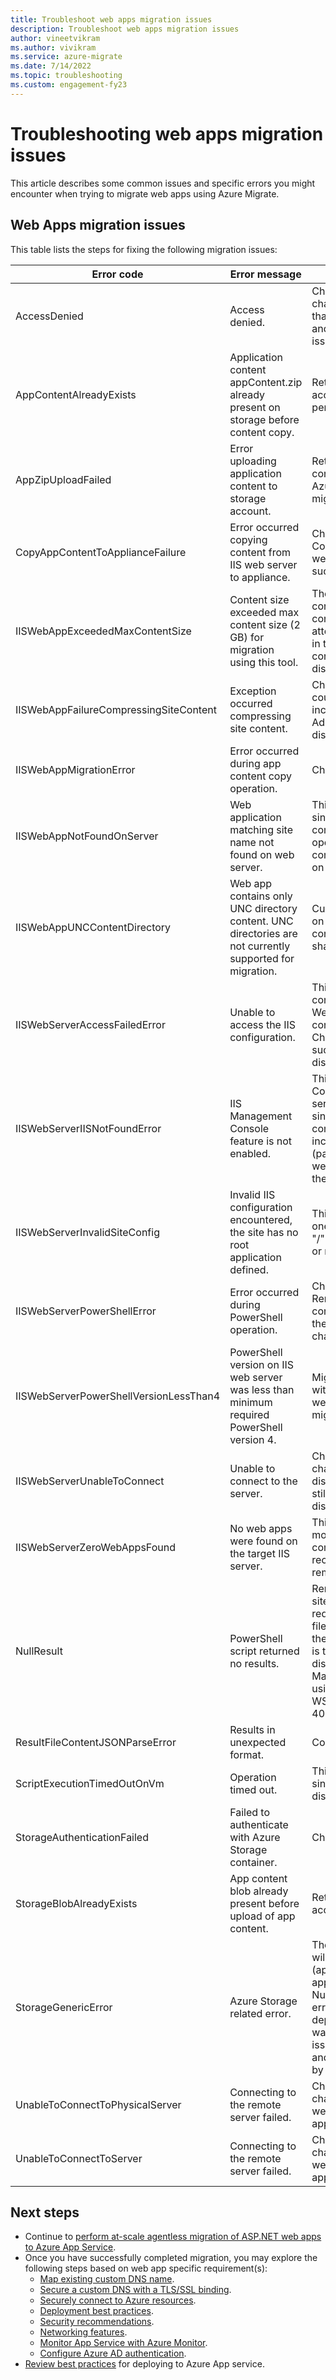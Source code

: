 ```yaml
---
title: Troubleshoot web apps migration issues
description: Troubleshoot web apps migration issues
author: vineetvikram
ms.author: vivikram
ms.service: azure-migrate
ms.date: 7/14/2022
ms.topic: troubleshooting
ms.custom: engagement-fy23
---
```


# Troubleshooting web apps migration issues

This article describes some common issues and specific errors you might encounter when trying to migrate web apps using Azure Migrate.

## Web Apps migration issues

This table lists the steps for fixing the following migration issues: 

**Error code** | **Error message** | **Troubleshooting steps**
----------- | ------------- | -----------
AccessDenied | Access denied. | Check error details. This may be due to a change since last web app discovery. Confirm that the web app discovery is still successful and/or troubleshoot web app discovery access issues first.
AppContentAlreadyExists | Application content appContent.zip already present on storage before content copy. | Retry the migration using a new storage account. Contact support if this occurs persistently.
AppZipUploadFailed | Error uploading application content to storage account. | Retry if it is a transient issue and confirm connectivity between the appliance and the Azure storage account specified for the migration.
CopyAppContentToApplianceFailure | Error occurred copying content from IIS web server to appliance. | Check error details for more information. Confirm connectivity between appliance and web server such as by looking for recently successful web app discovery.
IISWebAppExceededMaxContentSize | Content size exceeded max content size (2 GB) for migration using this tool. | The deployment method used only supports content up to 2 GB in size. If uncompressed content is larger than 2 GB, migration will not be attempted with this error. This should be flagged in the web app assessment and may indicate file content size changes since the last web app discovery was completed.
IISWebAppFailureCompressingSiteContent | Exception occurred compressing site content. | Check error details for more information. This could be related to physical file permissions, including, if access has been blocked for the Administrator account used for the web app discovery and migration of the site content.
IISWebAppMigrationError | Error occurred during app content copy operation. | Check the error message for additional details.
IISWebAppNotFoundOnServer | Web application matching site name not found on web server. | This may be due to changes on the web server since the last web app discovery was completed, such as site delete or rename operations. Confirm that web app discovery was completed recently and that the site still exists on the web server.
IISWebAppUNCContentDirectory | Web app contains only UNC directory content. UNC directories are not currently supported for migration. | Currently, migration is not supported for content on UNC shares. This error will occur if all site content is on UNC shares, if there are non-UNC share content directories those will be migrated.
IISWebServerAccessFailedError | Unable to access the IIS configuration. | This can be caused by insufficient access to IIS configuration and management API locations. Web app migration uses the same identity and connection mechanism as web app discovery. Check if settings have changed since the last successful web app discovery and if that discovery is still successful for this web server.
IISWebServerIISNotFoundError | IIS Management Console feature is not enabled. | This error indicates that the IIS Management Console feature is not enabled on the web server, and is likely a change to the web server since the last successful web app discovery was completed. Ensure that the Web Server (IIS) role including the IIS Management Console feature (part of Management Tools) is enabled and that web app discovery can discover web apps for the target web server.
IISWebServerInvalidSiteConfig | Invalid IIS configuration encountered, the site has no root application defined. | This indicates an invalid site configuration for one or more sites on the IIS server. Add a root "/" application for all web sites on the IIS server or remove the associated (non-functional) sites.
IISWebServerPowerShellError | Error occurred during PowerShell operation. | Check the error message for more details. Remote PowerShell is used to package the site content from the web server without requiring the installation of any products or machine changes on the web server.
IISWebServerPowerShellVersionLessThan4 | PowerShell version on IIS web server was less than minimum required PowerShell version 4. | Migration is only supported for IIS web servers with PowerShell V4 or later versions. Update the web server with PowerShell v4 to enable this migration.
IISWebServerUnableToConnect | Unable to connect to the server. | Check error details. This may be due to a change since last successful web app discovery. Confirm that web app discovery is still successful and/or troubleshoot web app discovery access issues first.
|IISWebServerZeroWebAppsFound | No web apps were found on the target IIS server. | This may indicate that the web server was modified after the last web app discovery was completed. Confirm that web app discovery was recently completed and that web apps were not removed from the web server.
NullResult | PowerShell script returned no results. | Remote PowerShell is used for packaging the site content from the web server without requiring install of any products or persistent files on the server. This error may indicate that the MaxMemoryPerShell value on the IIS server is too low, or has been changed since web app discovery was completed. Try increasing the MaxMemoryPerShell value on the IIS server using a command like:  Set-Item WSMan:\localhost\Shell\MaxMemoryPerShellMB 4096
ResultFileContentJSONParseError | Results in unexpected format. | Contact support if you are seeing this error.
ScriptExecutionTimedOutOnVm | Operation timed out. | This error may indicate a change on the server since last web app discovery. Check if web app discovery is still running and successful.
StorageAuthenticationFailed | Failed to authenticate with Azure Storage container. | Check the error details for more information.
StorageBlobAlreadyExists | App content blob already present before upload of app content. | Retry the migration using a new storage account.
StorageGenericError | Azure Storage related error. | The Azure Resource Manager deployment step will complete only when the content (appContent.zip) or an error file (error.json) appear in the site’s storage container – if the NuGet is unable to upload the error.json file in error cases, the Azure Resource Manager deployment will continue until it times out, waiting for the content. This may indicate an issue with connectivity between the appliance and the specified storage account being used by migration.
UnableToConnectToPhysicalServer | Connecting to the remote server failed. | Check error details. This may be due to a change since last web app discovery. Check for web app discovery errors and troubleshoot web app discovery connection issues first.
UnableToConnectToServer | Connecting to the remote server failed. | Check error details. This may be due to a change since last web app discovery. Check for web app discovery errors and troubleshoot web app discovery connection issues first.

## Next steps

- Continue to [perform at-scale agentless migration of ASP.NET web apps to Azure App Service](./tutorial-migrate-webapps.md).
- Once you have successfully completed migration, you may explore the following steps based on web app specific requirement(s):
  - [Map existing custom DNS name](../app-service/app-service-web-tutorial-custom-domain.md).
  - [Secure a custom DNS with a TLS/SSL binding](../app-service/configure-ssl-bindings.md).
  - [Securely connect to Azure resources](../app-service/tutorial-connect-overview.md).
  - [Deployment best practices](../app-service/deploy-best-practices.md).
  - [Security recommendations](../app-service/security-recommendations.md).
  - [Networking features](../app-service/networking-features.md).
  - [Monitor App Service with Azure Monitor](../app-service/monitor-app-service.md).
  - [Configure Azure AD authentication](../app-service/configure-authentication-provider-aad.md).
- [Review best practices](../app-service/deploy-best-practices.md) for deploying to Azure App service.